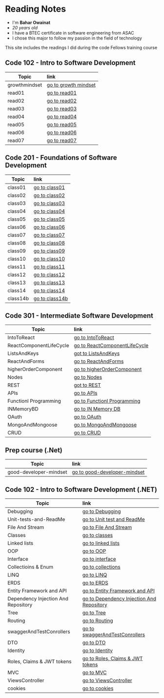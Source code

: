 # Reading Notes
- I'm **Bahar Owainat**
- *20 years old*
- I have a BTEC certificate in software engineering from ASAC
- I chose this major to follow my passion in the field of technology

This site includes the readings I did during the code Fellows training course

## Code 102 - Intro to Software Development

| Topic| link     |  
|---------|:---------
| growthmindset | [go to growth mindset](https://bashar-owainat.github.io/reading-notes/102/growthmindset)  
|read01  |   [go to read01 ](https://bashar-owainat.github.io/reading-notes/102/read01)
|read02|[go to read02 ](https://bashar-owainat.github.io/reading-notes/102/read02)
|read03|[go to read03](https://bashar-owainat.github.io/reading-notes/102/read03)
|read04|[go to read04](https://bashar-owainat.github.io/reading-notes/102/read04)
|read05|[go to read05](https://bashar-owainat.github.io/reading-notes/102/read05)
|read06|[go to read06](https://bashar-owainat.github.io/reading-notes/102/read06)
|read07|[go to read07](https://bashar-owainat.github.io/reading-notes/102/read07)

## Code 201 - Foundations of Software Development
| Topic| link     |  
|---------|:---------
|class01|[go to class01](https://bashar-owainat.github.io/reading-notes/201/class01)
|class02|[go to class02](https://bashar-owainat.github.io/reading-notes/201/class02)
|class03|[go to class03](https://bashar-owainat.github.io/reading-notes/201/class03)
|class04|[go to class04](https://bashar-owainat.github.io/reading-notes/201/class04)
|class05|[go to class05](https://bashar-owainat.github.io/reading-notes/201/class05)
|class06|[go to class06](https://bashar-owainat.github.io/reading-notes/201/class06)
|class07|[go to class07](https://bashar-owainat.github.io/reading-notes/201/class07)
|class08|[go to class08](https://bashar-owainat.github.io/reading-notes/201/class08)
|class09|[go to class09](https://bashar-owainat.github.io/reading-notes/201/class09)
|class10|[go to class10](https://bashar-owainat.github.io/reading-notes/201/class10)
|class11|[go to class11](https://bashar-owainat.github.io/reading-notes/201/class11)
|class12|[go to class12](https://bashar-owainat.github.io/reading-notes/201/class12)
|class13|[go to class13](https://bashar-owainat.github.io/reading-notes/201/class13)
|class14|[go to class14](https://bashar-owainat.github.io/reading-notes/201/class14)
|class14b|[go to class14b](https://bashar-owainat.github.io/reading-notes/201/class14b)

## Code 301 - Intermediate Software Development


| Topic  |  link  |
|---------|:---------
|IntoToReact|[go to IntoToReact](https://bashar-owainat.github.io/reading-notes/IntoToReact)
|ReactComponentLifeCycle|[go to ReactComponentLifeCycle](https://bashar-owainat.github.io/reading-notes/301/ReactComponentLifecycle)
|ListsAndKeys|[got to ListsAndKeys](https://bashar-owainat.github.io/reading-notes/301/listsAndKeys)
|ReactAndForms|[go to ReactAndForms](https://bashar-owainat.github.io/reading-notes/301/ReactAndForms)
|higherOrderComponent|[go to higherOrderComponent ](https://bashar-owainat.github.io/reading-notes/301/higherOrderComponent)
|Nodes|[go to Nodes](https://bashar-owainat.github.io/reading-notes/301/Node)
|REST|[got to REST](https://bashar-owainat.github.io/reading-notes/301/REST)
|APIs|[go to APIs](https://bashar-owainat.github.io/reading-notes/301/APIs)
|Functionl Programming|[go to Functionl Programming](https://bashar-owainat.github.io/reading-notes/301/functionalProgramming)
|INMemoryBD|[go to IN Memory DB](https://bashar-owainat.github.io/reading-notes/301/inMemoryDB)
|OAuth|[go to OAuth](https://bashar-owainat.github.io/reading-notes/301/OAuth)
|MongoAndMongoose|[go to MongoAndMongoose](https://bashar-owainat.github.io/reading-notes/301/MongoAndMongoose)
|CRUD|[go to CRUD](https://bashar-owainat.github.io/reading-notes/301/CRUD)

## Prep course (.Net)

| Topic  | link |
|---------|:---------
|good-developer-mindset|[go to good-developer-mindset](https://bashar-owainat.github.io/reading-notes/dotNet/good-developer-mindset)

## Code 102 - Intro to Software Development (.NET)
| Topic  | link |
|---------|:---------
|Debugging|[go to Debugging](https://bashar-owainat.github.io/reading-notes/dotNet/debugging)
|Unit-tests-and-ReadMe|[go to Unit test and ReadMe](https://bashar-owainat.github.io/reading-notes/dotNet/unitTestAndReadMe)
|File And Stream|[go to File And Stream](https://bashar-owainat.github.io/reading-notes/dotNet/FileAndStream)
|Classes|[go to classes](https://bashar-owainat.github.io/reading-notes/dotNet/classes)
|Linked lists|[go to linked lists](https://bashar-owainat.github.io/reading-notes/dotNet/linkedLists)
|OOP|[go to OOP](https://bashar-owainat.github.io/reading-notes/dotNet/OOP)
|Interface|[go to interface](https://bashar-owainat.github.io/reading-notes/dotNet/interface)
|Collectioins & Enum|[go to collections](https://bashar-owainat.github.io/reading-notes/dotNet/collectionsAndEnum)
|LINQ|[go to LINQ](https://bashar-owainat.github.io/reading-notes/dotNet/LINQ)
|ERDS|[go to ERDS](https://bashar-owainat.github.io/reading-notes/dotNet/ERDS)
|Entity Framework and API|[go to Entity Framework and API](https://bashar-owainat.github.io/reading-notes/dotNet/EntityFrameworkAPI)
|Dependency Injection And Repository|[go to Dependency Injection And Repository](https://bashar-owainat.github.io/reading-notes/dotNet/DependencyInjectionAndRepository)
|Tree|[go to Tree](https://bashar-owainat.github.io/reading-notes/dotNet/tree)
|Routing|[go to Routing](https://bashar-owainat.github.io/reading-notes/dotNet/routing)
|swaggerAndTestConrollers|[go to swaggerAndTestConrollers](https://bashar-owainat.github.io/reading-notes/dotNet/swaggerAndTestConrollers)
|DTO|[go to DTO](https://bashar-owainat.github.io/reading-notes/dotNet/DTO)
|Identity|[go to Identity](https://bashar-owainat.github.io/reading-notes/dotNet/Identity)
|Roles, Claims & JWT tokens|[go to Roles, Claims & JWT tokens](https://bashar-owainat.github.io/reading-notes/dotNet/RolesClaims&JWTtokens)
|MVC|[go to MVC](https://bashar-owainat.github.io/reading-notes/dotNet/MVC)
|ViewsController|[go to ViewsController](https://bashar-owainat.github.io/reading-notes/dotNet/ViewsController)
|cookies|[go to cookies](https://bashar-owainat.github.io/reading-notes/dotNet/cookies)


